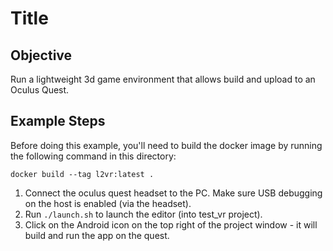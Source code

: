 # Title

## Objective

Run a lightweight 3d game environment that allows build and upload to
an Oculus Quest.

## Example Steps

Before doing this example, you'll need to build the docker image by running the following command in this directory:

```
docker build --tag l2vr:latest .
```

1. Connect the oculus quest headset to the PC. Make sure USB debugging on the host is enabled (via the headset).
1. Run `./launch.sh` to launch the editor (into test_vr project).
1. Click on the Android icon on the top right of the project window - it will build and run the app on the quest.
